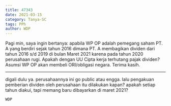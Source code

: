 ```yaml
---
title: 47343
date: 2021-03-15
category: Tanya-SC
tags: PPh
author: WDP
---
```


Pagi min, saya ingin bertanya: apabila WP OP adalah pemegang saham PT. A yang berdiri sejak tahun 2016 dimana PT. A membagikan dividen dari tahun 2016 s/d 2019 di bulan Maret 2021 karena pada tahun 2020 perusahaan rugi. Apakah dengan UU Cipta kerja terhutang pajak dividen? Asumsi WP OP akan membeli ORI/obligasi negara. Terima kasih.

---

digali dulu ya. perusahaannya ini go public atau engga. lalu pengakuan pemberian dividen oleh perusahaan itu dilakukan kapan? apakah setiap tahun diakui, tapi memang baru dibayarkan di maret 2021?

`WDP`
